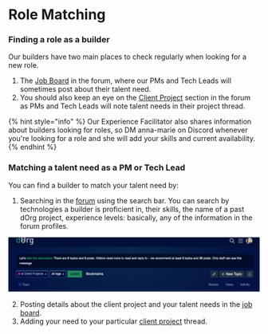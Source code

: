 # Role Matching

### Finding a role as a builder

Our builders have two main places to check regularly when looking for a new role.

1. The [Job Board](https://forum.dorg.tech/t/about-the-job-board-category) in the forum, where our PMs and Tech Leads will sometimes post about their talent need.
2. You should also keep an eye on the [Client Project](https://forum.dorg.tech/c/clientproject) section in the forum as PMs and Tech Leads will note talent needs in their project thread.

{% hint style="info" %}
Our Experience Facilitator also shares information about builders looking for roles, so DM anna-marie on Discord whenever you're looking for a role and she will add your skills and current availability.
{% endhint %}

### Matching a talent need as a PM or Tech Lead

You can find a builder to match your talent need by:

1. Searching in the [forum](https://forum.dorg.tech/) using the search bar. You can search by technologies a builder is proficient in, their skills, the name of a past dOrg project, experience levels: basically, any of the information in the forum profiles.

![](../../.gitbook/assets/screen-shot-2021-08-27-at-14.17.23.png)

2. Posting details about the client project and your talent needs in the [job board](https://forum.dorg.tech/c/job-board/9).  
3. Adding your need to your particular [client project](https://forum.dorg.tech/c/clientproject) thread.

